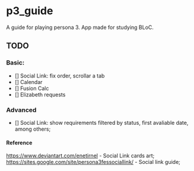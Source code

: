 # p3_guide

A guide for playing persona 3. App made for studying BLoC.

## TODO

### Basic: 

- [] Social Link: fix order, scrollar a tab
- [] Calendar
- [] Fusion Calc
- [] Elizabeth requests

### Advanced

- [] Social Link: show requirements filtered by status, first avaliable date, among others;

#### Reference

https://www.deviantart.com/enetirnel - Social Link cards art;
https://sites.google.com/site/persona3fessociallink/ - Social link guide;